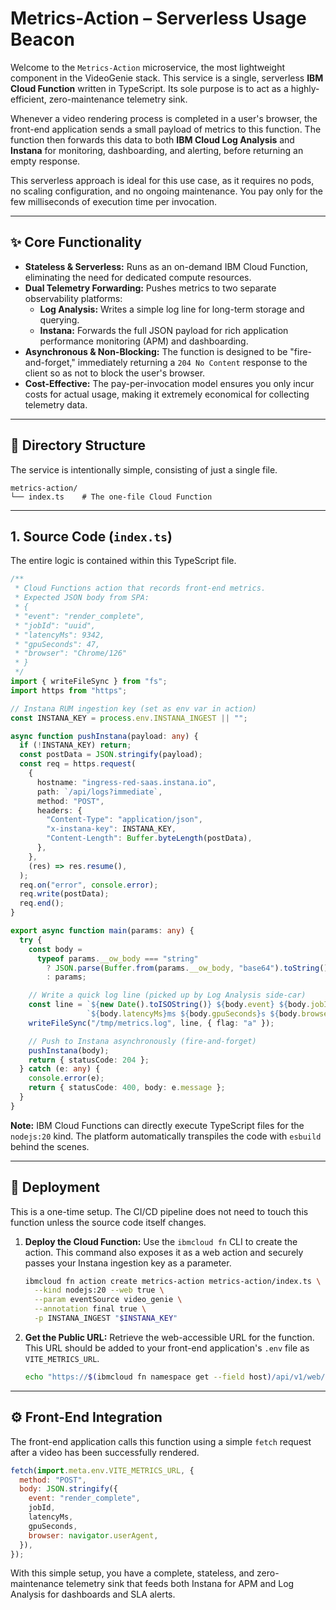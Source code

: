 # Metrics-Action – Serverless Usage Beacon

Welcome to the `Metrics-Action` microservice, the most lightweight component in the VideoGenie stack. This service is a single, serverless **IBM Cloud Function** written in TypeScript. Its sole purpose is to act as a highly-efficient, zero-maintenance telemetry sink.

Whenever a video rendering process is completed in a user's browser, the front-end application sends a small payload of metrics to this function. The function then forwards this data to both **IBM Cloud Log Analysis** and **Instana** for monitoring, dashboarding, and alerting, before returning an empty response.

This serverless approach is ideal for this use case, as it requires no pods, no scaling configuration, and no ongoing maintenance. You pay only for the few milliseconds of execution time per invocation.

-----

## ✨ Core Functionality

  * **Stateless & Serverless:** Runs as an on-demand IBM Cloud Function, eliminating the need for dedicated compute resources.
  * **Dual Telemetry Forwarding:** Pushes metrics to two separate observability platforms:
      * **Log Analysis:** Writes a simple log line for long-term storage and querying.
      * **Instana:** Forwards the full JSON payload for rich application performance monitoring (APM) and dashboarding.
  * **Asynchronous & Non-Blocking:** The function is designed to be "fire-and-forget," immediately returning a `204 No Content` response to the client so as not to block the user's browser.
  * **Cost-Effective:** The pay-per-invocation model ensures you only incur costs for actual usage, making it extremely economical for collecting telemetry data.

-----

## 📁 Directory Structure

The service is intentionally simple, consisting of just a single file.

```text
metrics-action/
└── index.ts    # The one-file Cloud Function
```

-----

## 1\. Source Code (`index.ts`)

The entire logic is contained within this TypeScript file.

```ts
/**
 * Cloud Functions action that records front-end metrics.
 * Expected JSON body from SPA:
 * {
 * "event": "render_complete",
 * "jobId": "uuid",
 * "latencyMs": 9342,
 * "gpuSeconds": 47,
 * "browser": "Chrome/126"
 * }
 */
import { writeFileSync } from "fs";
import https from "https";

// Instana RUM ingestion key (set as env var in action)
const INSTANA_KEY = process.env.INSTANA_INGEST || "";

async function pushInstana(payload: any) {
  if (!INSTANA_KEY) return;
  const postData = JSON.stringify(payload);
  const req = https.request(
    {
      hostname: "ingress-red-saas.instana.io",
      path: `/api/logs?immediate`,
      method: "POST",
      headers: {
        "Content-Type": "application/json",
        "x-instana-key": INSTANA_KEY,
        "Content-Length": Buffer.byteLength(postData),
      },
    },
    (res) => res.resume(),
  );
  req.on("error", console.error);
  req.write(postData);
  req.end();
}

export async function main(params: any) {
  try {
    const body =
      typeof params.__ow_body === "string"
        ? JSON.parse(Buffer.from(params.__ow_body, "base64").toString())
        : params;

    // Write a quick log line (picked up by Log Analysis side-car)
    const line = `${new Date().toISOString()} ${body.event} ${body.jobId} ` +
                 `${body.latencyMs}ms ${body.gpuSeconds}s ${body.browser}\n`;
    writeFileSync("/tmp/metrics.log", line, { flag: "a" });

    // Push to Instana asynchronously (fire-and-forget)
    pushInstana(body);
    return { statusCode: 204 };
  } catch (e: any) {
    console.error(e);
    return { statusCode: 400, body: e.message };
  }
}
```

**Note:** IBM Cloud Functions can directly execute TypeScript files for the `nodejs:20` kind. The platform automatically transpiles the code with `esbuild` behind the scenes.

-----

## 🚀 Deployment

This is a one-time setup. The CI/CD pipeline does not need to touch this function unless the source code itself changes.

1.  **Deploy the Cloud Function:**
    Use the `ibmcloud fn` CLI to create the action. This command also exposes it as a web action and securely passes your Instana ingestion key as a parameter.

    ```bash
    ibmcloud fn action create metrics-action metrics-action/index.ts \
      --kind nodejs:20 --web true \
      --param eventSource video_genie \
      --annotation final true \
      -p INSTANA_INGEST "$INSTANA_KEY"
    ```

2.  **Get the Public URL:**
    Retrieve the web-accessible URL for the function. This URL should be added to your front-end application's `.env` file as `VITE_METRICS_URL`.

    ```bash
    echo "https://$(ibmcloud fn namespace get --field host)/api/v1/web/default/metrics-action"
    ```

-----

## ⚙️ Front-End Integration

The front-end application calls this function using a simple `fetch` request after a video has been successfully rendered.

```javascript
fetch(import.meta.env.VITE_METRICS_URL, {
  method: "POST",
  body: JSON.stringify({
    event: "render_complete",
    jobId,
    latencyMs,
    gpuSeconds,
    browser: navigator.userAgent,
  }),
});
```

With this simple setup, you have a complete, stateless, and zero-maintenance telemetry sink that feeds both Instana for APM and Log Analysis for dashboards and SLA alerts.